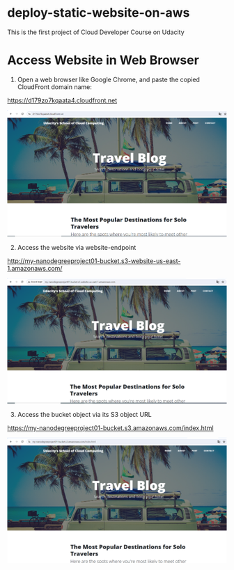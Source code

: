 # deploy-static-website-on-aws
This is the first project of Cloud Developer Course on Udacity

# Access Website in Web Browser

1. Open a web browser like Google Chrome, and paste the copied CloudFront domain name:

https://d179zo7kqaata4.cloudfront.net

![Cloud Front Preview](img/1.PNG "Cloud Front Preview")

2. Access the website via website-endpoint

http://my-nanodegreeproject01-bucket.s3-website-us-east-1.amazonaws.com/

![Website Endpoint Preview](img/2.PNG "Website Endpoint Preview")

3. Access the bucket object via its S3 object URL

https://my-nanodegreeproject01-bucket.s3.amazonaws.com/index.html

![S3 object URL Preview](img/3.PNG "S3 object URL Preview")
